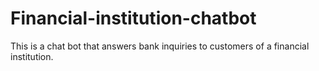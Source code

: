 # Financial-institution-chatbot
This is a chat bot that answers bank inquiries to customers of a financial institution.
